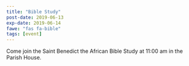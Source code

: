 ```yaml
---
title: "Bible Study"
post-date: 2019-06-13
exp-date: 2019-06-14
fawe: "fas fa-bible"
tags: [event]
---
```

Come join the Saint Benedict the African Bible Study at 11:00 am in the Parish House.
